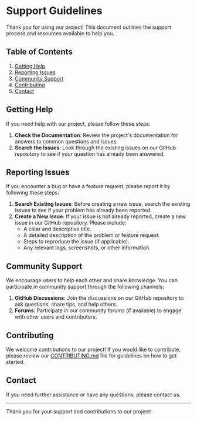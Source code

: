# Support Guidelines

Thank you for using our project! This document outlines the support process and resources available to help you.

## Table of Contents

1. [Getting Help](#getting-help)
2. [Reporting Issues](#reporting-issues)
3. [Community Support](#community-support)
4. [Contributing](#contributing)
5. [Contact](#contact)

## Getting Help

If you need help with our project, please follow these steps:

1. **Check the Documentation**: Review the project's documentation for answers to common questions and issues.
2. **Search the Issues**: Look through the existing issues on our GitHub repository to see if your question has already been answered.

## Reporting Issues

If you encounter a bug or have a feature request, please report it by following these steps:

1. **Search Existing Issues**: Before creating a new issue, search the existing issues to see if your problem has already been reported.
2. **Create a New Issue**: If your issue is not already reported, create a new issue in our GitHub repository. Please include:
    - A clear and descriptive title.
    - A detailed description of the problem or feature request.
    - Steps to reproduce the issue (if applicable).
    - Any relevant logs, screenshots, or other information.

## Community Support

We encourage users to help each other and share knowledge. You can participate in community support through the following channels:

1. **GitHub Discussions**: Join the discussions on our GitHub repository to ask questions, share tips, and help others.
2. **Forums**: Participate in our community forums (if available) to engage with other users and contributors.

## Contributing

We welcome contributions to our project! If you would like to contribute,
please review our [CONTRIBUTING.md](CONTRIBUTING.md) file for guidelines
on how to get started.

## Contact

If you need further assistance or have any questions, please contact us<!-- at [support@example.com](mailto:support@example.com)-->.

---

Thank you for your support and contributions to our project!
